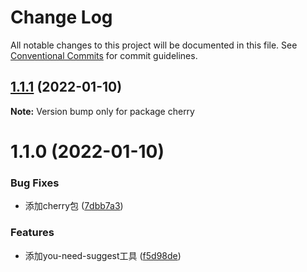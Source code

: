 # Change Log

All notable changes to this project will be documented in this file.
See [Conventional Commits](https://conventionalcommits.org) for commit guidelines.

## [1.1.1](https://github.com/lihaizhong/toolkit/compare/cherry@1.1.0...cherry@1.1.1) (2022-01-10)

**Note:** Version bump only for package cherry





# 1.1.0 (2022-01-10)


### Bug Fixes

* 添加cherry包 ([7dbb7a3](https://github.com/lihaizhong/toolkit/commit/7dbb7a37de7f386be4c7c0f6fcfb616c5a1c0ceb))


### Features

* 添加you-need-suggest工具 ([f5d98de](https://github.com/lihaizhong/toolkit/commit/f5d98de80a8891b0c9896c4b700732695f108d9a))
